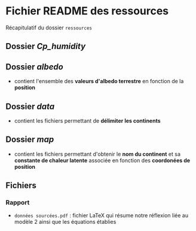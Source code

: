
# Fichier README des ressources

Récapitulatif du dossier `ressources`


## Dossier _Cp_humidity_




## Dossier _albedo_

- contient l'ensemble des **valeurs d'albedo terrestre** en fonction de la **position**


## Dossier _data_

- contient les fichiers permettant de **délimiter les continents**


## Dossier _map_

- contient les fichiers permettant d'obtenir le **nom du continent** et sa **constante de chaleur latente** associée en fonction des **coordonées de position**


## Fichiers
### Rapport

- `données sourcées.pdf` :  fichier LaTeX qui résume notre réflexion liée au modèle 2 ainsi que les équations établies

